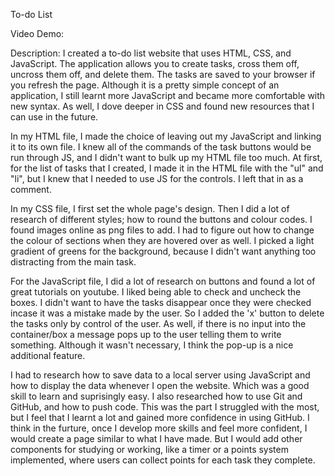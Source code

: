 To-do List

Video Demo:  <URL HERE>

Description:
I created a to-do list website that uses HTML, CSS, and JavaScript. The application allows you to create tasks, cross them off, uncross them off, and delete them. The tasks are saved to your browser if you refresh the page. 
Although it is a pretty simple concept of an application, I still learnt more JavaScript and became more comfortable with new syntax. As well, I dove deeper in CSS and found new resources that I can use in the future. 

In my HTML file, I made the choice of leaving out my JavaScript and linking it to its own file. I knew all of the commands of the task buttons would be run through JS, and I didn't want to bulk up my HTML file too much. At first, for the list of tasks that I created, I made it in the HTML file with the "ul" and "li", but I knew that I needed to use JS for the controls. I left that in as a comment. 

In my CSS file, I first set the whole page's design. Then I did a lot of research of different styles; how to round the buttons and colour codes. I found images online as png files to add. I had to figure out how to change the colour of sections when they are hovered over as well. I picked a light gradient of greens for the background, because I didn't want anything too distracting from the main task. 

For the JavaScript file, I did a lot of research on buttons and found a lot of great tutorials on youtube. I liked being able to check and uncheck the boxes. I didn't want to have the tasks disappear once they were checked incase it was a mistake made by the user. So I added the 'x' button to delete the tasks only by control of the user. As well, if there is no input into the container/box a message pops up to the user telling them to write something. Although it wasn't necessary, I think the pop-up is a nice additional feature.

I had to research how to save data to a local server using JavaScript and how to display the data whenever I open the website. Which was a good skill to learn and suprisingly easy.
I also researched how to use Git and GitHub, and how to push code. This was the part I struggled with the most, but I feel that I learnt a lot and gained more confidence in using GitHub. 
I think in the furture, once I develop more skills and feel more confident, I would create a page similar to what I have made. But I would add other components for studying or working, like a timer or a points system implemented, where users can collect points for each task they complete.

